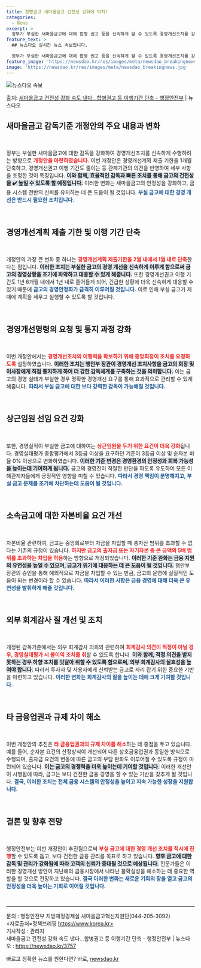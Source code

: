 ```yaml
---
title: 합병권고 새마을금고 건전성 강화에 박차!
categories:
  - News
excerpt: >
  정부가 부실한 새마을금고에 대해 합병 권고 등을 신속하게 할 수 있도록 경영개선조치를 강화한다. 이에 경영개…
feature_text: >
  ## 뉴스다오 실시간 뉴스 속보입니다.

  정부가 부실한 새마을금고에 대해 합병 권고 등을 신속하게 할 수 있도록 경영개선조치를 강화한다. 이에 경영개…
feature_image: 'https://newsdao.kr/res/images/meta/newsdao_breakingnews.jpg'
image: 'https://newsdao.kr/res/images/meta/newsdao_breakingnews.jpg'
---
```


![뉴스다오 속보](https://newsdao.kr/res/images/meta/newsdao_breakingnews.jpg)

<p>출처: <a href="https://newsdao.kr/3757" rel="dofollow">새마을금고 건전성 강화 속도 낸다…합병권고 등 이행기간 단축 - 행정안전부</a> | 뉴스다오</p>

<h2 data-ke-size="size26">새마을금고 감독기준 개정안의 주요 내용과 변화</h2>

<p data-ke-size="size16">&nbsp;</p>

정부는 부실한 새마을금고에 대한 감독을 강화하여 경영개선조치를 신속하게 수행하려는 방향으로 <b><span style="color: #ee2323;">개정안을 마련하였습니다.</span></b> 이번 개정안은 경영개선계획 제출 기한을 1개월 단축하고, 경영개선권고 이행 기간도 줄이는 등 관계기관의 의견을 반영하여 세부 사항을 조정한 것이 특징입니다. <b><span style="background-color: #21538527;">이와 함께, 효율적인 감독과 빠른 조치를 통해 금고의 건전성을 ✔️ 높일 수 있도록 할 예정입니다.</span></b> 이러한 변화는 새마을금고의 안정성을 강화하고, 금융 시스템 전반의 신뢰를 유지하는 데 큰 도움이 될 것입니다. <b><span style="color: #1a5490;">부실 금고에 대한 경영 개선은 반드시 필요한 조치입니다.</span></b>

<p data-ke-size="size16">&nbsp;</p>

<h2 data-ke-size="size26">경영개선계획 제출 기한 및 이행 기간 단축</h2>

<p data-ke-size="size16">&nbsp;</p>

개정안의 가장 큰 변화 중 하나는 <b><span style="color: #ee2323;">경영개선계획 제출기한을 2월 내에서 1월 내로 단축</span></b>한다는 점입니다. <b><span style="background-color: #21538527;">이러한 조치는 부실한 금고의 경영 개선을 신속하게 이루게 함으로써 금고의 경영상황을 조기에 파악하고 대응할 수 있게 해줍니다.</span></b> 또한 경영개선권고 이행 기간도 1년 6개월 내에서 1년 내로 줄어들게 되어, 긴급한 상황에 더욱 신속하게 대응할 수 있기 때문에 <b><span style="color: #1a5490;">금고의 경영안정화가 급격히 이루어질 것입니다.</span></b> 이로 인해 부실 금고가 제때에 계획을 세우고 실행할 수 있도록 할 것입니다.

<p data-ke-size="size16">&nbsp;</p>

<h2 data-ke-size="size26">경영개선명령의 요청 및 통지 과정 강화</h2>

<p data-ke-size="size16">&nbsp;</p>

이번 개정안에서는 <b><span style="color: #ee2323;">경영개선조치의 이행력을 확보하기 위해 중앙회장이 조치를 요청하도록</span></b> 설정하였습니다. <b><span style="background-color: #21538527;">이러한 조치는 행안부 장관이 경영개선 조치사항을 금고의 회장 및 이사장에게 직접 통지하게 하여 더 강한 감독체계를 구축하는 것을 의미합니다.</span></b> 이는 금고의 경영 실태가 부실한 경우 명확한 경영개선 요구를 통해 효과적으로 관리할 수 있게 해줍니다. <b><span style="color: #1a5490;">따라서 부실 금고에 대한 보다 강력한 감독이 가능해질 것입니다.</span></b>

<p data-ke-size="size16">&nbsp;</p>

<h2 data-ke-size="size26">상근임원 선임 요건 강화</h2>

<p data-ke-size="size16">&nbsp;</p>

또한, 경영실적이 부실한 금고에 대하여는 <b><span style="color: #ee2323;">상근임원을 두기 위한 요건이 더욱 강화</span></b>됩니다. 경영실태평가 종합평가에서 3등급 이상을 요구하던 기준이 3등급 이상 및 순자본 비율 0% 이상으로 변화하였습니다. <b><span style="background-color: #21538527;">이러한 기준 변경은 경영환경의 안정성과 회복 가능성을 높이는데 기여하게 됩니다.</span></b> 금고의 경영진이 적절한 판단을 하도록 유도하여 모든 이해관계자들에게 긍정적인 영향을 미칠 수 있습니다. <b><span style="color: #1a5490;">따라서 경영 책임이 분명해지고, 부실 금고 문제를 조기에 차단하는데 도움이 될 것입니다.</span></b>

<p data-ke-size="size16">&nbsp;</p>

<h2 data-ke-size="size26">소속금고에 대한 자본비율 요건 개선</h2>

<p data-ke-size="size16">&nbsp;</p>

자본비율 관련하여, 금고는 중앙회로부터 자금을 차입할 때 총자산 범위를 초과할 수 없다는 기존의 규정이 있습니다. <b><span style="color: #ee2323;">하지만 금고의 출자금 또는 자기자본 중 큰 금액의 5배 범위를 초과하는 차입을 허용</span></b>하는 방향으로 개정되었습니다. <b><span style="background-color: #21538527;">이러한 기준 완화는 금융 지원의 유연성을 높일 수 있으며, 금고가 위기에 대응하는 데 큰 도움이 될 것입니다.</span></b> 행안부 장관의 승인을 통해 예외적으로 자금을 차입할 수 있는 만큼, 금고의 운영에 실질적인 도움이 되는 변경이라 할 수 있습니다. <b><span style="color: #1a5490;">따라서 이러한 사항은 금융 경영에 대해 더욱 큰 유연성을 발휘하게 해줄 것입니다.</span></b>

<p data-ke-size="size16">&nbsp;</p>

<h2 data-ke-size="size26">외부 회계감사 질 개선 및 조치</h2>

<p data-ke-size="size16">&nbsp;</p>

개정된 감독기준에서는 외부 회계감사 의뢰와 관련하여 <b><span style="color: #ee2323;">회계감사 의견이 적정이 아닐 경우, 경영실태평가 시 불이익 조치를 취</span></b>할 수 있도록 합니다. <b><span style="background-color: #21538527;">이와 함께, 적정 의견을 받지 못하는 경우 하향 조치를 잇달아 취할 수 있도록 함으로써, 외부 회계감사의 실효성을 높여야 합니다.</span></b> 따라서 투자자 및 사용자에게 신뢰받는 금고로 자리 잡기 위한 중요한 기반을 마련하고 있습니다. <b><span style="color: #1a5490;">이러한 변화는 회계감사의 질을 높이는 데에 크게 기여할 것입니다.</span></b>

<p data-ke-size="size16">&nbsp;</p>

<h2 data-ke-size="size26">타 금융업권과 규제 차이 해소</h2>

<p data-ke-size="size16">&nbsp;</p>

이번 개정안의 추진은 <b><span style="color: #ee2323;">타 금융업권과의 규제 차이를 해소</span></b>하는 데 중점을 두고 있습니다. 예를 들어, 순자본 요건의 산정방식이 개선되어 다른 상호금융업권과 동일한 방식으로 수행되며, 출자금 요건의 변동에 따른 금고의 부담 완화도 이루어질 수 있도록 규정이 마련되어 있습니다. <b><span style="background-color: #21538527;">이는 금고의 경쟁력을 더욱 높이는데 기여할 것입니다.</span></b> 이러한 개선안이 시행됨에 따라, 금고는 보다 건전한 금융 경영을 할 수 있는 기반을 갖추게 될 것입니다. <b><span style="color: #1a5490;">결국, 이러한 조치는 전체 금융 시스템의 안정성을 높이고 지속 가능한 성장을 지원합니다.</span></b>

<p data-ke-size="size16">&nbsp;</p>

<h2 data-ke-size="size26">결론 및 향후 전망</h2>

<p data-ke-size="size16">&nbsp;</p>

행정안전부는 이번 개정안이 추진됨으로써 <b><span style="color: #ee2323;">부실 금고에 대한 경영 개선 조치를 적시에 진행</span></b>할 수 있도록 돕고, 보다 건전한 금융 관리를 목표로 하고 있습니다. <b><span style="background-color: #21538527;">향후 금고에 대한 감독 및 관리가 강화됨에 따라 고객의 신뢰가 증대될 것으로 예상됩니다.</span></b> 전문가들은 이러한 경영개선 방안이 지난해의 금융시장에서 나타난 불확실성을 해소하는 데 중요한 역할을 할 것으로 전망하고 있습니다. <b><span style="color: #1a5490;">결국 이러한 변화는 새로운 기회의 장을 열고 금고의 안정성을 더욱 높이는 기회로 이어질 것입니다.</span></b>

<p data-ke-size="size16">&nbsp;</p> 

---

문의 : 행정안전부 지방재정경제실 새마을금고혁신지원단(044-205-3092)  
<자료출처=정책브리핑 https://www.korea.kr>  
기사작성 : 관리자  
새마을금고 건전성 강화 속도 낸다…합병권고 등 이행기간 단축 - 행정안전부 | 뉴스다오  : https://newsdao.kr/3757 

빠르고 정확한 뉴스를 원한다면? 바로, <a href="https://newsdao.kr" rel="dofollow">newsdao.kr</a>



